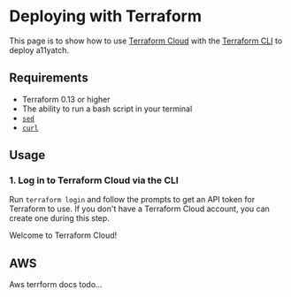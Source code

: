 # Deploying with Terraform

This page is to show how to use [Terraform Cloud](https://app.terraform.io/) with the [Terraform CLI](https://github.com/hashicorp/terraform) to deploy a11yatch. 

## Requirements

- Terraform 0.13 or higher
- The ability to run a bash script in your terminal
- [`sed`](https://www.gnu.org/software/sed/)
- [`curl`](https://curl.se/)

## Usage

### 1. Log in to Terraform Cloud via the CLI

Run `terraform login` and follow the prompts to get an API token for Terraform to use. If you don't have a Terraform Cloud account, you can create one during this step.

Welcome to Terraform Cloud!

## AWS

Aws terrform docs todo...